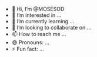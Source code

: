 - 👋 Hi, I’m @MOSESOD
- 👀 I’m interested in ...
- 🌱 I’m currently learning ...
- 💞️ I’m looking to collaborate on ...
- 📫 How to reach me ...
- 😄 Pronouns: ...
- ⚡ Fun fact: ...

<!---
MOSESOD/MOSESOD is a ✨ special ✨ repository because its `README.md` (this file) appears on your GitHub profile.
You can click the Preview link to take a look at your changes.
--->
